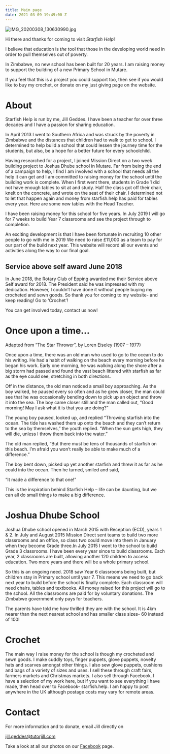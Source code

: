 ```yaml
---
title: Main page
date: 2021-03-09 19:49:00 Z
---
```


![IMG_20200308_130630990.jpg](/uploads/IMG_20200308_130630990.jpg)

Hi there and thanks for coming to visit *Starfish Help*!

I believe that education is *the* tool that those in the developing world need in order to pull themselves out of poverty.

In Zimbabwe, no new school has been built for 20 years. I am raising money to support the building of a new Primary School in Mutare.

If you feel that this is a project you could support too, then see if you would like to buy my crochet, or donate on my just giving page on the website.

# About

Starfish Help is run by me, Jill Geddes. I have been a teacher for over three decades and I have a passion for sharing education.

In April 2013 I went to Southern Africa and was struck by the poverty in Zimbabwe and the distances that children had to walk to get to school. I determined to help build a school that could lessen the journey time for the students, but also, be a hope for a better future for every schoolchild.

Having researched for a project, I joined Mission Direct on a two week building project to Joshua Dhube school in Mutare. Far from being the end of a campaign to help, I find I am involved with a school that needs all the help it can get and I am committed to raising money for the school until the building work is complete. When I first went there, students in Grade 1 did not have enough tables to sit at and study. Half the class got off their chair, knelt on the concrete, and wrote on the seat of their chair. I determined not to let that happen again and money from starfish.help has paid for tables every year. Here are some new tables with the Head Teacher. 

I have been raising money for this school for five years. In July 2019 I will go for 7 weeks  to build Year 7  classrooms and see the project through to completion.

An exciting development is that I have been fortunate in recruiting 10 other people to go with me in 2019 We need to raise £11,000 as a team to pay for our part of the build next year. This website will record all our events and activities along the way to our final goal.

## Service above self award June 2018

In June 2018, the Rotary Club of Epping awarded me their Service above Self award for 2018. The President said he was impressed with my dedication. However, I couldn’t have done it without people buying my crocheted and sewn goods. So thank you for coming to my website- and keep reading! Go to ‘Crochet’!

You can get involved today, contact us now!

# Once upon a time…

Adapted from “The Star Thrower”, by Loren Eiseley (1907 – 1977)

Once upon a time, there was an old man who used to go to the ocean to do his writing. He had a habit of walking on the beach every morning before he began his work. Early one morning, he was walking along the shore after a big storm had passed and found the vast beach littered with starfish as far as the eye could see, stretching in both directions.

Off in the distance, the old man noticed a small boy approaching.  As the boy walked, he paused every so often and as he grew closer, the man could see that he was occasionally bending down to pick up an object and throw it into the sea.  The boy came closer still and the man called out, “Good morning!  May I ask what it is that you are doing?”

The young boy paused, looked up, and replied “Throwing starfish into the ocean. The tide has washed them up onto the beach and they can’t return to the sea by themselves,” the youth replied. “When the sun gets high, they will die, unless I throw them back into the water.”

The old man replied, “But there must be tens of thousands of starfish on this beach. I’m afraid you won’t really be able to make much of a difference.”

The boy bent down, picked up yet another starfish and threw it as far as he could into the ocean. Then he turned, smiled and said,

“It made a difference to that one!”

 

This is the inspiration behind Starfish Help – life can be daunting, but we can all do small things to make a big difference.

# Joshua Dhube School

Joshua Dhube school opened in March 2015 with Reception (ECD), years 1 & 2. In July and August 2015 Mission Direct sent teams to build two more classrooms and an office, so class two could move into them in January when they become Grade three.In July 2015 I went to the school to build Grade 3 classrooms. I have been every year since to build classrooms.  Each year,  2 classrooms are built, allowing another 120 children to access education. Two more years and there will be a whole primary school.

So this is an ongoing need.  2018 saw Year 6 classrooms being built, but children stay in Primary school until year 7. This means we need to go back next year to build before the school is finally complete. Each classroom will need chairs, tables and textbooks. All money raised for this project will go to the school. All the classrooms are paid for by voluntary donations. The Zimbabwe government only pays for teachers.

The parents have told me how thrilled they are with the school. It is 4km nearer than the next nearest school and has smaller class sizes- 60 instead of 100!

# Crochet

The main way I raise money for the school is though my crocheted and sewn goods. I make cuddly toys, finger puppets, glove puppets, novelty hats and scarves amongst other things. I also sew glove puppets, cushions and bags of a variety of sizes and uses. I sell these through craft fairs, farmers markets and Christmas markets. I also sell through Facebook. I have a selection of my work here, but if you want to see everything I have made, then head over to Facebook- starfish.help. I am happy to post anywhere in the UK although postage costs may vary for remote areas.

# Contact

For more information and to donate, email Jill directly on

jill.geddes@tutorjill.com

Take a look at all our photos on our [Facebook](https://www.facebook.com/Mutareschool/) page.